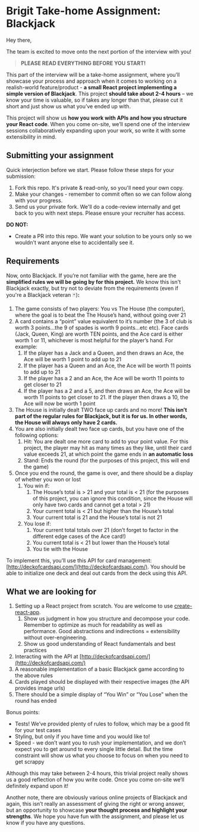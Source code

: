# Brigit Take-home Assignment: Blackjack

Hey there,

The team is excited to move onto the next portion of the interview with you! 

> **PLEASE READ EVERYTHING BEFORE YOU START!**

This part of the interview will be a take-home assignment, where you’ll showcase your process and approach when it comes to working on a realish-world feature/product - **a small React project implementing a simple version of Blackjack**. This project **should take about 2-4 hours** – we know your time is valuable, so if takes any longer than that, please cut it short and just show us what you’ve ended up with.

This project will show us **how you work with APIs and how you structure your React code**. When you come on-site, we’ll spend one of the interview sessions collaboratively expanding upon your work, so write it with some extensibility in mind.

## Submitting your assignment

Quick interjection before we start. Please follow these steps for your submission:

1. Fork this repo. It's private & read-only, so you'll need your own copy.
2. Make your changes - remember to commit often so we can follow along with your progress.
3. Send us your private fork. We'll do a code-review internally and get back to you with next steps. Please ensure your recruiter has access.

**DO NOT:**

- Create a PR into this repo. We want your solution to be yours only so we wouldn't want anyone else to accidentally see it.

## Requirements

Now, onto Blackjack. If you’re not familiar with the game, here are the **simplified rules we will be going by for this project.** We know this isn't Blackjack exactly, but try not to deviate from the requirements (even if you're a Blackjack veteran 🃏)**:**

1. The game consists of two players: You vs The House (the computer), where the goal is to beat the The House’s hand, without going over 21
2. A card contains a “point” value equivalent to it’s number (the 3 of club is worth 3 points…the 9 of spades is worth 9 points…etc etc). Face cards (Jack, Queen, King) are worth TEN points, and the Ace card is either worth 1 or 11, whichever is most helpful for the player’s hand. For example:
    1. If the player has a Jack and a Queen, and then draws an Ace, the Ace will be worth 1 point to add up to 21
    2. If the player has a Queen and an Ace, the Ace will be worth 11 points to add up to 21
    3. If the player has a 2 and an Ace, the Ace will be worth 11 points to get closer to 21
    4. If the player has a 2 and a 5, and then draws an Ace, the Ace will be worth 11 points to get closer to 21. If the player then draws a 10, the Ace will now be worth 1 point
3. The House is initially dealt TWO face up cards and no more! **This isn’t part of the regular rules for Blackjack, but it is for us. In other words, the House will always only have 2 cards.**
4. You are also initially dealt two face up cards, but you have one of the following options:
    1. Hit: You are dealt one more card to add to your point value. For this project, the player may hit as many times as they like, until their card value exceeds 21, at which point the game ends in **an automatic loss**
    2. Stand: Ends the round (for the purposes of this project, this will end the game)
5. Once you end the round, the game is over, and there should be a display of whether you won or lost
    1. You win if:
        1. The House’s total is > 21 and your total is < 21 (for the purposes of this project, you can ignore this condition, since the House will only have two cards and cannot get a total > 21)
        2. Your current total is < 21 but higher than the House’s total
        3. Your current total is 21 and the House’s total is not 21
    2. You lose if:
        1. Your current total totals over 21 (don’t forget to factor in the different edge cases of the Ace card!)
        2. You current total is < 21 but lower than the House’s total
        3. You tie with the House

To implement this, you’ll use this API for card management: [http://deckofcardsapi.com/](http://deckofcardsapi.com/). You should be able to initialize one deck and deal out cards from the deck using this API.

## **What we are looking for**

1. Setting up a React project from scratch. You are welcome to use [create-react-app](https://github.com/facebook/create-react-app).
    1. Show us judgment in how you structure and decompose your code. Remember to optimize as much for readability as well as performance. Good abstractions and indirections = extensibility without over-engineering.
    2. Show us good understanding of React fundamentals and best practices
2. Interacting with the API at [http://deckofcardsapi.com/](http://deckofcardsapi.com/)
3. A reasonable implementation of a basic Blackjack game according to the above rules
4. Cards played should be displayed with their respective images (the API provides image urls)
5. There should be a simple display of “You Win” or “You Lose” when the round has ended

Bonus points:

- Tests! We’ve provided plenty of rules to follow, which may be a good fit for your test cases
- Styling, but only if you have time and you would like to!
- Speed - we don’t want you to rush your implementation, and we don’t expect you to get around to every single little detail. But the time constraint will show us what you choose to focus on when you need to get scrappy

Although this may take between 2-4 hours, this trivial project really shows us a good reflection of how you write code. Once you come on-site we’ll definitely expand upon it!

Another note, there are obviously various online projects of Blackjack and again, this isn’t really an assessment of giving the right or wrong answer, but an opportunity to showcase **your thought process and highlight your strengths**. We hope you have fun with the assignment, and please let us know if you have any questions.
